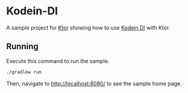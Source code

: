 # Kodein-DI

A sample project for [Ktor](https://ktor.io) showing how to use [Kodein DI](https://kodein.org/Kodein-DI/) with Ktor.

## Running

Execute this command to run the sample:

```bash
./gradlew run
```

Then, navigate to [http://localhost:8080/](http://localhost:8080/) to see the sample home page.

